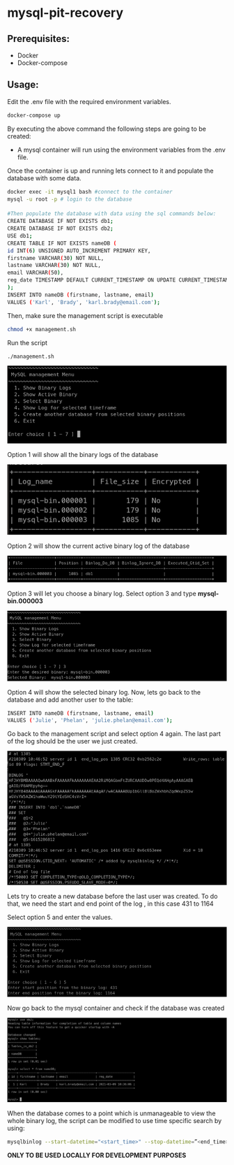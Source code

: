 # mysql-pit-recovery
## Prerequisites:
- Docker
- Docker-compose
## Usage:
Edit the .env file with the required environment variables. 
```sh
docker-compose up
```
By executing the above command the following steps are going to be created:
- A mysql container will run using the environment variables from the .env file. 

Once the container is up and running lets connect to it and populate the database with some data.
```sh
docker exec -it mysql1 bash #connect to the container
mysql -u root -p # login to the database

#Then populate the database with data using the sql commands below: 
CREATE DATABASE IF NOT EXISTS db1;
CREATE DATABASE IF NOT EXISTS db2;
USE db1;
CREATE TABLE IF NOT EXISTS nameDB (
id INT(6) UNSIGNED AUTO_INCREMENT PRIMARY KEY,
firstname VARCHAR(30) NOT NULL,
lastname VARCHAR(30) NOT NULL,
email VARCHAR(50),
reg_date TIMESTAMP DEFAULT CURRENT_TIMESTAMP ON UPDATE CURRENT_TIMESTAMP
);
INSERT INTO nameDB (firstname, lastname, email)
VALUES ('Karl', 'Brady', 'karl.brady@email.com');
```
Then, make sure the management script is executable
```sh
chmod +x management.sh
```
Run the script
```sh
./management.sh
```
![Alt text](/screenshots/pit1.png?raw=true "script welcome screenshot")

Option 1 will show all the binary logs of the database

![Alt text](/screenshots/pit2.png?raw=true "script welcome screenshot")

Option 2 will show the current active binary log of the database

![Alt text](/screenshots/pit3.png?raw=true "script welcome screenshot")

Option 3 will let you choose a binary log. Select option 3 and type **mysql-bin.000003**

![Alt text](/screenshots/pit4.png?raw=true "script welcome screenshot")

Option 4 will show the selected binary log. 
Now, lets go back to the database and add another user to the table:
```sh
INSERT INTO nameDB (firstname, lastname, email)
VALUES ('Julie', 'Phelan', 'julie.phelan@email.com');
```
Go back to the management script and select option 4 again. The last part of the log should be the user we just created. 

![Alt text](/screenshots/pit5.png?raw=true "script welcome screenshot")

Lets try to create a new database before the last user was created. To do that, we need the start and end point of the log , in this case 431 to 1164

Select option 5 and enter the values.

![Alt text](/screenshots/pit6.png?raw=true "script welcome screenshot")

Now go back to the mysql container and check if the database was created

![Alt text](/screenshots/pit7.png?raw=true "script welcome screenshot")

When the database comes to a point which is unmanageable to view the whole binary log, the script can be modified to use time specific search by using:
```sh
mysqlbinlog --start-datetime="<start_time>" --stop-datetime=”<end_time>"   --verbose /var/lib/mysql/<binary_log>
```
**ONLY TO BE USED LOCALLY FOR DEVELOPMENT PURPOSES**

